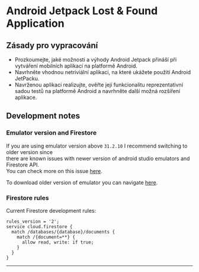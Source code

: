 # Android Jetpack Lost & Found Application

## Zásady pro vypracování

- Prozkoumejte, jaké možnosti a výhody Android Jetpack přináší při vytváření mobilních aplikací na platformě Android.
- Navrhněte vhodnou netriviální aplikaci, na které ukážete použití Android JetPacku.
- Navrženou aplikaci realizujte, ověřte její funkcionalitu reprezentativní sadou testů na platformě Android a navrhněte další možná rozšíření aplikace.

## Development notes

### Emulator version and Firestore

If you are using emulator version above `31.2.10` I recommend switching to older version since  
there are known issues with newer version of android studio emulators and Firestore API.  
You can check more on this issue [here](https://stackoverflow.com/questions/73370728/firebase-doesnt-work-on-android-studio-emulator/73584389#73584389).

To download older version of emulator you can navigate [here](https://developer.android.com/studio/emulator_archive).

### Firestore rules

Current Firestore development rules:

```
rules_version = '2';
service cloud.firestore {
  match /databases/{database}/documents {
    match /{document=**} {
      allow read, write: if true;
    }
  }
}
```

---
